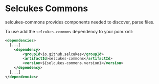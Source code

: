 # Selcukes Commons

selcukes-commons provides components needed to discover, parse files. 

To use add the `selcukes-commons` dependency to your pom.xml:

```xml
<dependencies>
  [...]
    <dependency>
        <groupId>io.github.selcukes</groupId>
        <artifactId>selcukes-commons</artifactId>
        <version>${selcukes-commons.version}</version>
    </dependency>
  [...]
</dependencies>

```
